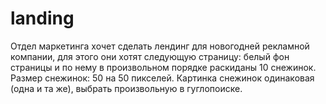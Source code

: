 # landing
Отдел маркетинга хочет сделать лендинг для новогодней рекламной компании, для этого они хотят следующую страницу: белый фон страницы и по нему в произвольном порядке раскиданы 10 снежинок. Размер снежинок: 50 на 50 пикселей. Картинка снежинок одинаковая (одна и та же), выбрать произвольную в гуглопоиске.
